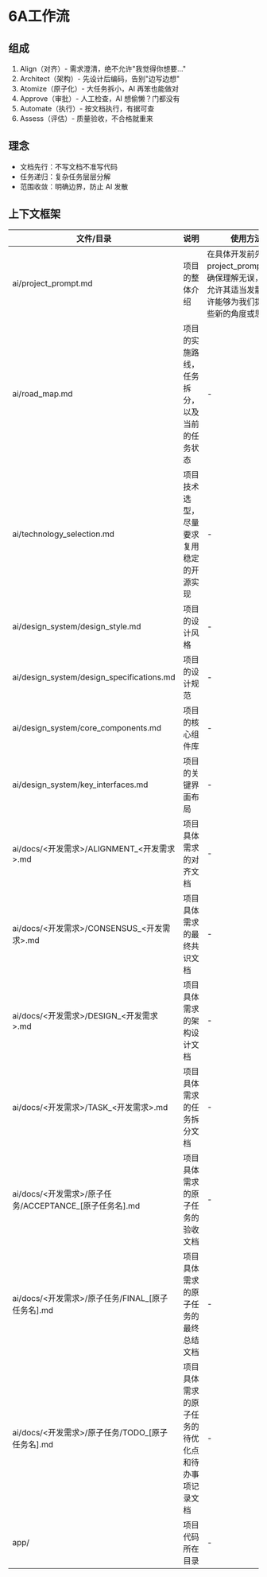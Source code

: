# 6A工作流

## 组成

1. Align（对齐）- 需求澄清，绝不允许"我觉得你想要..."
2. Architect（架构）- 先设计后编码，告别"边写边想"
3. Atomize（原子化）- 大任务拆小，AI 再笨也能做对
4. Approve（审批）- 人工检查，AI 想偷懒？门都没有
5. Automate（执行）- 按文档执行，有据可查
6. Assess（评估）- 质量验收，不合格就重来

## 理念

- 文档先行：不写文档不准写代码
- 任务递归：复杂任务层层分解
- 范围收敛：明确边界，防止 AI 发散

## 上下文框架

| 文件/目录 | 说明 | 使用方法 |
|-----------|------|------|
| ai/project_prompt.md | 项目的整体介绍 | 在具体开发前先解析 project_prompt.md，确保理解无误，同时允许其适当发散，也许能够为我们提供一些新的角度或思考 |
| ai/road_map.md | 项目的实施路线，任务拆分，以及当前的任务状态 | - |
| ai/technology_selection.md | 项目技术选型，尽量要求复用稳定的开源实现 | - |
| ai/design_system/design_style.md | 项目的设计风格 | - |
| ai/design_system/design_specifications.md | 项目的设计规范 | - |
| ai/design_system/core_components.md | 项目的核心组件库 | - |
| ai/design_system/key_interfaces.md | 项目的关键界面布局 | - |
| ai/docs/<开发需求>/ALIGNMENT_<开发需求>.md | 项目具体需求的对齐文档 | - |
| ai/docs/<开发需求>/CONSENSUS_<开发需求>.md | 项目具体需求的最终共识文档 | - |
| ai/docs/<开发需求>/DESIGN_<开发需求>.md | 项目具体需求的架构设计文档 | - |
| ai/docs/<开发需求>/TASK_<开发需求>.md | 项目具体需求的任务拆分文档 | - |
| ai/docs/<开发需求>/原子任务/ACCEPTANCE_[原子任务名].md | 项目具体需求的原子任务的验收文档 | - |
| ai/docs/<开发需求>/原子任务/FINAL_[原子任务名].md | 项目具体需求的原子任务的最终总结文档 | - |
| ai/docs/<开发需求>/原子任务/TODO_[原子任务名].md | 项目具体需求的原子任务的待优化点和待办事项记录文档 | - |
| app/ | 项目代码所在目录 | - |
